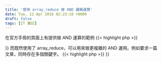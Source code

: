 ```yaml
---
title: '使用 array_reduce 做 AND 邏輯運算'
date: Tue, 12 Apr 2016 02:23:18 +0000
draft: false
tags: [IT 筆記]
---
```


在官方手冊的頁面上有提供做 AND 運算的範例
{{< highlight php >}}
<?php
function andFunc($a, $b) {
​	return $a && $b;
}

$foo = array(true, true, true);

var_dump(array_reduce($foo, "andFunc"));
{{< /highlight >}}
 而既然使用了 array_reduce，可以用來做更複雜的 AND 運用。例如要求一篇文章，同時存在多個關鍵字。
{{< highlight php >}}
<?php
$article = '......';

$co_exist = function($carry, $keyword) use ($article) {
​	if (false === strpos($article, $keyword)) {
​		$carry = false;
​	} else {
​		$carry = $carry && true;
​	}

​	return $carry;
};

$result = array_reduce($keywords, $co_exist, true);
{{< /highlight >}}
